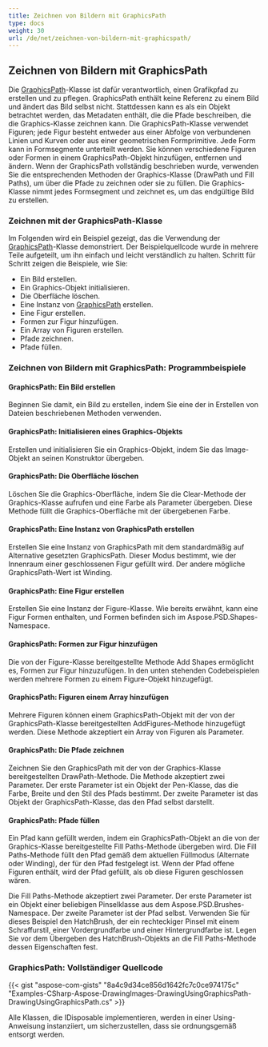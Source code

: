 ```yaml
---
title: Zeichnen von Bildern mit GraphicsPath
type: docs
weight: 30
url: /de/net/zeichnen-von-bildern-mit-graphicspath/
---
```


## **Zeichnen von Bildern mit GraphicsPath**
Die [GraphicsPath](https://reference.aspose.com/psd/net/aspose.psd/graphicspath)-Klasse ist dafür verantwortlich, einen Grafikpfad zu erstellen und zu pflegen. GraphicsPath enthält keine Referenz zu einem Bild und ändert das Bild selbst nicht. Stattdessen kann es als ein Objekt betrachtet werden, das Metadaten enthält, die die Pfade beschreiben, die die Graphics-Klasse zeichnen kann. Die GraphicsPath-Klasse verwendet Figuren; jede Figur besteht entweder aus einer Abfolge von verbundenen Linien und Kurven oder aus einer geometrischen Formprimitive. Jede Form kann in Formsegmente unterteilt werden. Sie können verschiedene Figuren oder Formen in einem GraphicsPath-Objekt hinzufügen, entfernen und ändern. Wenn der GraphicsPath vollständig beschrieben wurde, verwenden Sie die entsprechenden Methoden der Graphics-Klasse (DrawPath und Fill Paths), um über die Pfade zu zeichnen oder sie zu füllen. Die Graphics-Klasse nimmt jedes Formsegment und zeichnet es, um das endgültige Bild zu erstellen.
### **Zeichnen mit der GraphicsPath-Klasse**
Im Folgenden wird ein Beispiel gezeigt, das die Verwendung der [GraphicsPath](https://reference.aspose.com/psd/net/aspose.psd/graphicspath)-Klasse demonstriert. Der Beispielquellcode wurde in mehrere Teile aufgeteilt, um ihn einfach und leicht verständlich zu halten. Schritt für Schritt zeigen die Beispiele, wie Sie:

- Ein Bild erstellen.
- Ein Graphics-Objekt initialisieren.
- Die Oberfläche löschen.
- Eine Instanz von [GraphicsPath](https://reference.aspose.com/psd/net/aspose.psd/graphicspath) erstellen.
- Eine Figur erstellen.
- Formen zur Figur hinzufügen.
- Ein Array von Figuren erstellen.
- Pfade zeichnen.
- Pfade füllen.


### **Zeichnen von Bildern mit GraphicsPath: Programmbeispiele**
#### **GraphicsPath: Ein Bild erstellen**
Beginnen Sie damit, ein Bild zu erstellen, indem Sie eine der in Erstellen von Dateien beschriebenen Methoden verwenden.
#### **GraphicsPath: Initialisieren eines Graphics-Objekts**
Erstellen und initialisieren Sie ein Graphics-Objekt, indem Sie das Image-Objekt an seinen Konstruktor übergeben.
#### **GraphicsPath: Die Oberfläche löschen**
Löschen Sie die Graphics-Oberfläche, indem Sie die Clear-Methode der Graphics-Klasse aufrufen und eine Farbe als Parameter übergeben. Diese Methode füllt die Graphics-Oberfläche mit der übergebenen Farbe.
#### **GraphicsPath: Eine Instanz von GraphicsPath erstellen**
Erstellen Sie eine Instanz von GraphicsPath mit dem standardmäßig auf Alternative gesetzten GraphicsPath. Dieser Modus bestimmt, wie der Innenraum einer geschlossenen Figur gefüllt wird. Der andere mögliche GraphicsPath-Wert ist Winding.
#### **GraphicsPath: Eine Figur erstellen**
Erstellen Sie eine Instanz der Figure-Klasse. Wie bereits erwähnt, kann eine Figur Formen enthalten, und Formen befinden sich im Aspose.PSD.Shapes-Namespace.
#### **GraphicsPath: Formen zur Figur hinzufügen**
Die von der Figure-Klasse bereitgestellte Methode Add Shapes ermöglicht es, Formen zur Figur hinzuzufügen. In den unten stehenden Codebeispielen werden mehrere Formen zu einem Figure-Objekt hinzugefügt.
#### **GraphicsPath: Figuren einem Array hinzufügen**
Mehrere Figuren können einem GraphicsPath-Objekt mit der von der GraphicsPath-Klasse bereitgestellten AddFigures-Methode hinzugefügt werden. Diese Methode akzeptiert ein Array von Figuren als Parameter.
#### **GraphicsPath: Die Pfade zeichnen**
Zeichnen Sie den GraphicsPath mit der von der Graphics-Klasse bereitgestellten DrawPath-Methode. Die Methode akzeptiert zwei Parameter. Der erste Parameter ist ein Objekt der Pen-Klasse, das die Farbe, Breite und den Stil des Pfads bestimmt. Der zweite Parameter ist das Objekt der GraphicsPath-Klasse, das den Pfad selbst darstellt.
#### **GraphicsPath: Pfade füllen**


Ein Pfad kann gefüllt werden, indem ein GraphicsPath-Objekt an die von der Graphics-Klasse bereitgestellte Fill Paths-Methode übergeben wird. Die Fill Paths-Methode füllt den Pfad gemäß dem aktuellen Füllmodus (Alternate oder Winding), der für den Pfad festgelegt ist. Wenn der Pfad offene Figuren enthält, wird der Pfad gefüllt, als ob diese Figuren geschlossen wären.

Die Fill Paths-Methode akzeptiert zwei Parameter. Der erste Parameter ist ein Objekt einer beliebigen Pinselklasse aus dem Aspose.PSD.Brushes-Namespace. Der zweite Parameter ist der Pfad selbst. Verwenden Sie für dieses Beispiel den HatchBrush, der ein rechteckiger Pinsel mit einem Schraffurstil, einer Vordergrundfarbe und einer Hintergrundfarbe ist. Legen Sie vor dem Übergeben des HatchBrush-Objekts an die Fill Paths-Methode dessen Eigenschaften fest.
### **GraphicsPath: Vollständiger Quellcode**
{{< gist "aspose-com-gists" "8a4c9d34ce856d1642fc7c0ce974175c" "Examples-CSharp-Aspose-DrawingImages-DrawingUsingGraphicsPath-DrawingUsingGraphicsPath.cs" >}}



Alle Klassen, die IDisposable implementieren, werden in einer Using-Anweisung instanziiert, um sicherzustellen, dass sie ordnungsgemäß entsorgt werden.
